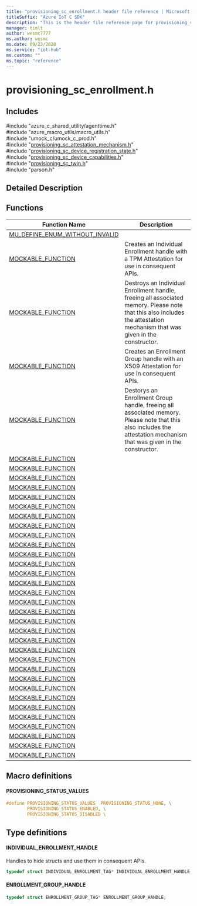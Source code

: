 ```yaml
---                             
title: "provisioning_sc_enrollment.h header file reference | Microsoft Docs" 
titleSuffix: "Azure IoT C SDK"            
description: "This is the header file reference page for provisioning_sc_enrollment.h in the Azure IoT C SDK. This SDK is used with Azure IoT Hub and Azure IoT Hub Device Provisioning Service"            
manager: timlt                 
author: wesmc7777              
ms.author: wesmc               
ms.date: 09/23/2020                    
ms.service: "iot-hub"             
ms.custom: ""                
ms.topic: "reference"        
---                            
```


# provisioning_sc_enrollment.h 

## Includes

\#include "azure_c_shared_utility/agenttime.h"  
\#include "azure_macro_utils/macro_utils.h"  
\#include "umock_c/umock_c_prod.h"  
\#include "[provisioning_sc_attestation_mechanism.h](provisioning-sc-attestation-mechanism-h.md)"  
\#include "[provisioning_sc_device_registration_state.h](provisioning-sc-device-registration-state-h.md)"  
\#include "[provisioning_sc_device_capabilities.h](provisioning-sc-device-capabilities-h.md)"  
\#include "[provisioning_sc_twin.h](provisioning-sc-twin-h.md)"  
\#include "parson.h"  

## Detailed Description

## Functions

Function Name                  | Description                                
--------------------------------|---------------------------------------------
[MU_DEFINE_ENUM_WITHOUT_INVALID](./provisioning-sc-enrollment-h/mu-define-enum-without-invalid.md)            | 
[MOCKABLE_FUNCTION](./provisioning-sc-enrollment-h/mockable-function.md)            | Creates an Individual Enrollment handle with a TPM Attestation for use in consequent APIs.
[MOCKABLE_FUNCTION](./provisioning-sc-enrollment-h/mockable-function.md)            | Destroys an Individual Enrollment handle, freeing all associated memory. Please note that this also includes the attestation mechanism that was given in the constructor.
[MOCKABLE_FUNCTION](./provisioning-sc-enrollment-h/mockable-function.md)            | Creates an Enrollment Group handle with an X509 Attestation for use in consequent APIs.
[MOCKABLE_FUNCTION](./provisioning-sc-enrollment-h/mockable-function.md)            | Destorys an Enrollment Group handle, freeing all associated memory. Please note that this also includes the attestation mechanism that was given in the constructor.
[MOCKABLE_FUNCTION](./provisioning-sc-enrollment-h/mockable-function.md)            | 
[MOCKABLE_FUNCTION](./provisioning-sc-enrollment-h/mockable-function.md)            | 
[MOCKABLE_FUNCTION](./provisioning-sc-enrollment-h/mockable-function.md)            | 
[MOCKABLE_FUNCTION](./provisioning-sc-enrollment-h/mockable-function.md)            | 
[MOCKABLE_FUNCTION](./provisioning-sc-enrollment-h/mockable-function.md)            | 
[MOCKABLE_FUNCTION](./provisioning-sc-enrollment-h/mockable-function.md)            | 
[MOCKABLE_FUNCTION](./provisioning-sc-enrollment-h/mockable-function.md)            | 
[MOCKABLE_FUNCTION](./provisioning-sc-enrollment-h/mockable-function.md)            | 
[MOCKABLE_FUNCTION](./provisioning-sc-enrollment-h/mockable-function.md)            | 
[MOCKABLE_FUNCTION](./provisioning-sc-enrollment-h/mockable-function.md)            | 
[MOCKABLE_FUNCTION](./provisioning-sc-enrollment-h/mockable-function.md)            | 
[MOCKABLE_FUNCTION](./provisioning-sc-enrollment-h/mockable-function.md)            | 
[MOCKABLE_FUNCTION](./provisioning-sc-enrollment-h/mockable-function.md)            | 
[MOCKABLE_FUNCTION](./provisioning-sc-enrollment-h/mockable-function.md)            | 
[MOCKABLE_FUNCTION](./provisioning-sc-enrollment-h/mockable-function.md)            | 
[MOCKABLE_FUNCTION](./provisioning-sc-enrollment-h/mockable-function.md)            | 
[MOCKABLE_FUNCTION](./provisioning-sc-enrollment-h/mockable-function.md)            | 
[MOCKABLE_FUNCTION](./provisioning-sc-enrollment-h/mockable-function.md)            | 
[MOCKABLE_FUNCTION](./provisioning-sc-enrollment-h/mockable-function.md)            | 
[MOCKABLE_FUNCTION](./provisioning-sc-enrollment-h/mockable-function.md)            | 
[MOCKABLE_FUNCTION](./provisioning-sc-enrollment-h/mockable-function.md)            | 
[MOCKABLE_FUNCTION](./provisioning-sc-enrollment-h/mockable-function.md)            | 
[MOCKABLE_FUNCTION](./provisioning-sc-enrollment-h/mockable-function.md)            | 
[MOCKABLE_FUNCTION](./provisioning-sc-enrollment-h/mockable-function.md)            | 
[MOCKABLE_FUNCTION](./provisioning-sc-enrollment-h/mockable-function.md)            | 
[MOCKABLE_FUNCTION](./provisioning-sc-enrollment-h/mockable-function.md)            | 
[MOCKABLE_FUNCTION](./provisioning-sc-enrollment-h/mockable-function.md)            | 
[MOCKABLE_FUNCTION](./provisioning-sc-enrollment-h/mockable-function.md)            | 
[MOCKABLE_FUNCTION](./provisioning-sc-enrollment-h/mockable-function.md)            | 
[MOCKABLE_FUNCTION](./provisioning-sc-enrollment-h/mockable-function.md)            | 
[MOCKABLE_FUNCTION](./provisioning-sc-enrollment-h/mockable-function.md)            | 
[MOCKABLE_FUNCTION](./provisioning-sc-enrollment-h/mockable-function.md)            | 

## Macro definitions

#### PROVISIONING_STATUS_VALUES

```C
#define PROVISIONING_STATUS_VALUES  PROVISIONING_STATUS_NONE, \
        PROVISIONING_STATUS_ENABLED, \
        PROVISIONING_STATUS_DISABLED \ 
```

## Type definitions

#### INDIVIDUAL_ENROLLMENT_HANDLE

Handles to hide structs and use them in consequent APIs. 

```C
typedef struct INDIVIDUAL_ENROLLMENT_TAG* INDIVIDUAL_ENROLLMENT_HANDLE;
```

#### ENROLLMENT_GROUP_HANDLE

```C
typedef struct ENROLLMENT_GROUP_TAG* ENROLLMENT_GROUP_HANDLE;
```

